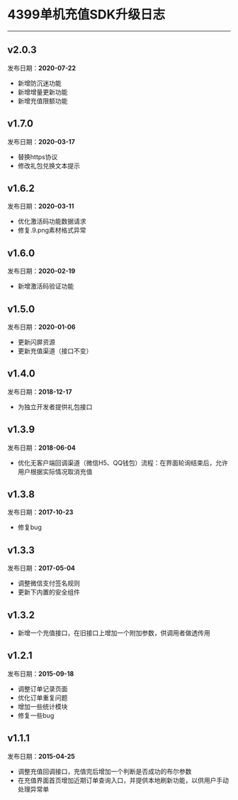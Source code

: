 ﻿# 4399单机充值SDK升级日志
-----------------------

## v2.0.3
发布日期：__2020-07-22__  
- 新增防沉迷功能
- 新增增量更新功能
- 新增充值限额功能

## v1.7.0    
发布日期：__2020-03-17__  
- 替换https协议
- 修改礼包兑换文本提示

## v1.6.2    
发布日期：__2020-03-11__  
- 优化激活码功能数据请求
- 修复.9.png素材格式异常

## v1.6.0    
发布日期：__2020-02-19__  
- 新增激活码验证功能

## v1.5.0    
发布日期：__2020-01-06__  
- 更新闪屏资源
- 更新充值渠道（接口不变）


## v1.4.0    
发布日期：__2018-12-17__  
- 为独立开发者提供礼包接口

## v1.3.9    
发布日期：__2018-06-04__  
- 优化无客户端回调渠道（微信H5、QQ钱包）流程：在界面轮询结束后，允许用户根据实际情况取消充值

## v1.3.8  
发布日期：__2017-10-23__  
- 修复bug

## v1.3.3  
发布日期：__2017-05-04__  
- 调整微信支付签名规则  
- 更新下内置的安全组件  

## v1.3.2  
- 新增一个充值接口，在旧接口上增加一个附加参数，供调用者做透传用


## v1.2.1
发布日期：__2015-09-18__ 
- 调整订单记录页面
- 优化订单重复问题
- 增加一些统计模块
- 修复一些bug


## v1.1.1
发布日期：__2015-04-25__ 
- 调整充值回调接口，充值完后增加一个判断是否成功的布尔参数
- 在充值界面首页增加近期订单查询入口，并提供本地刷新功能，以供用户手动处理异常单
